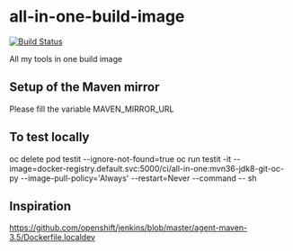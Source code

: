 # all-in-one-build-image

[![Build Status](https://travis-ci.org/fabricepipart/all-in-one-build-image.svg?branch=master)](https://travis-ci.org/fabricepipart/all-in-one-build-image)

All my tools in one build image

## Setup of the Maven mirror
Please fill the variable MAVEN_MIRROR_URL

## To test locally

oc delete pod testit --ignore-not-found=true
oc run testit -it --image=docker-registry.default.svc:5000/ci/all-in-one:mvn36-jdk8-git-oc-py --image-pull-policy='Always' --restart=Never --command -- sh

## Inspiration

https://github.com/openshift/jenkins/blob/master/agent-maven-3.5/Dockerfile.localdev